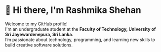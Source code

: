 # 👋 Hi there, I'm Rashmika Shehan

Welcome to my GitHub profile!  
I'm an undergraduate student at the **Faculty of Technology, University of Sri Jayewardenepura, Sri Lanka**.  
I’m passionate about technology, programming, and learning new skills to build creative software solutions.